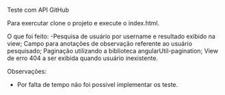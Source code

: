 Teste com API GitHub

Para exercutar clone o projeto e execute o index.html.

O que foi feito:
-Pesquisa de usuário por username e resultado exibido na view;
Campo para anotações de observação referente ao usuário pesquisado;
Paginação utilizando a biblioteca angularUtil-pagination;
View de erro 404 a ser exibida quando usuário inexistente.

Observações:
- Por falta de tempo não foi possivel implementar os teste.
